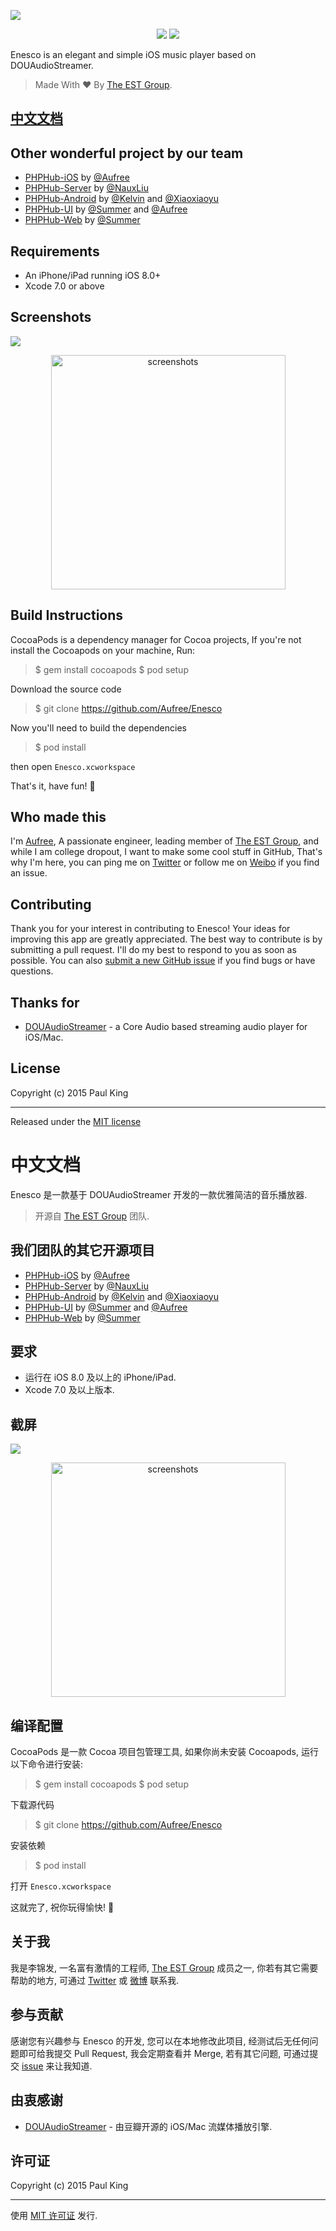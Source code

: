 ![](http://ww3.sinaimg.cn/large/76dc7f1bjw1eyk4g1x9vej21kw0pajtn.jpg)

<p align="center">
<a href="https://weibo.com/jinfali"><img src="https://img.shields.io/badge/contact-@Aufree-orange.svg?style=flat"></a>
<a href="https://github.com/Aufree/Enesco/blob/master/LICENSE"><img src="https://img.shields.io/badge/license-MIT-green.svg?style=flat"></a>
</p>

Enesco is an elegant and simple iOS music player based on DOUAudioStreamer.

> Made With :heart:  By [The EST Group](http://est-group.org/).

## [中文文档](https://github.com/Aufree/Enesco#中文文档)

## Other wonderful project by our team

* [PHPHub-iOS](https://github.com/aufree/phphub-ios) by [@Aufree](https://github.com/aufree)
* [PHPHub-Server](https://github.com/NauxLiu/phphub-server) by [@NauxLiu](https://github.com/NauxLiu)
* [PHPHub-Android](https://github.com/CycloneAxe/phphub-android) by [@Kelvin](https://github.com/CycloneAxe) and [@Xiaoxiaoyu](https://github.com/xiaoxiaoyu)
* [PHPHub-UI](https://github.com/phphub/phphub-ui) by [@Summer](https://github.com/phphub/phphub-ui) and [@Aufree](https://github.com/aufree)
* [PHPHub-Web](https://github.com/summerblue/phphub) by [@Summer](https://github.com/phphub/phphub-ui)

## Requirements

* An iPhone/iPad running iOS 8.0+
* Xcode 7.0 or above

## Screenshots

![](http://ww3.sinaimg.cn/large/76dc7f1bgw1eyjzh3e6zaj21fr16cgwq.jpg)

<p align="center">
<img src="http://ww3.sinaimg.cn/large/76dc7f1bgw1eyo197r4sig20ku1127wo.gif" alt="screenshots" title="screenshots" width="375"/>
</p>

## Build Instructions

CocoaPods is a dependency manager for Cocoa projects, If you're not install the Cocoapods on your machine, Run:

> $ gem install cocoapods
> $ pod setup

Download the source code

> $ git clone https://github.com/Aufree/Enesco

Now you'll need to build the dependencies

> $ pod install

then open `Enesco.xcworkspace`

That's it, have fun! :beers:

## Who made this

I'm [Aufree](https://github.com/aufree), A passionate engineer, leading member of [The EST Group](http://www.est-group.org), and while I am college dropout, I want to make some cool stuff in GitHub, That's why I'm here, you can ping me on [Twitter](https://twitter.com/_Paul_King_) or follow me on [Weibo](http://weibo.com/jinfali) if you find an issue.

## Contributing

Thank you for your interest in contributing to Enesco! Your ideas for improving this app are greatly appreciated. The best way to contribute is by submitting a pull request. I'll do my best to respond to you as soon as possible. You can also [submit a new GitHub issue](https://github.com/Aufree/Enesco/issues/new) if you find bugs or have questions.

## Thanks for

* [DOUAudioStreamer](https://github.com/douban/DOUAudioStreamer) - a Core Audio based streaming audio player for iOS/Mac.

## License

Copyright (c) 2015 Paul King

---------------

Released under the [MIT license](https://github.com/Aufree/Enesco/blob/master/LICENSE)

# 中文文档

Enesco 是一款基于 DOUAudioStreamer 开发的一款优雅简洁的音乐播放器.

> 开源自 [The EST Group](http://est-group.org/) 团队.

## 我们团队的其它开源项目

* [PHPHub-iOS](https://github.com/aufree/phphub-ios) by [@Aufree](https://github.com/aufree)
* [PHPHub-Server](https://github.com/NauxLiu/phphub-server) by [@NauxLiu](https://github.com/NauxLiu)
* [PHPHub-Android](https://github.com/CycloneAxe/phphub-android) by [@Kelvin](https://github.com/CycloneAxe) and [@Xiaoxiaoyu](https://github.com/xiaoxiaoyu)
* [PHPHub-UI](https://github.com/phphub/phphub-ui) by [@Summer](https://github.com/phphub/phphub-ui) and [@Aufree](https://github.com/aufree)
* [PHPHub-Web](https://github.com/summerblue/phphub) by [@Summer](https://github.com/phphub/phphub-ui)

## 要求

* 运行在 iOS 8.0 及以上的 iPhone/iPad.
* Xcode 7.0  及以上版本.

## 截屏

![](http://ww3.sinaimg.cn/large/76dc7f1bgw1eyjzh3e6zaj21fr16cgwq.jpg)

<p align="center">
<img src="http://ww3.sinaimg.cn/large/76dc7f1bgw1eyo197r4sig20ku1127wo.gif" alt="screenshots" title="screenshots" width="375"/>
</p>

## 编译配置

CocoaPods 是一款 Cocoa 项目包管理工具, 如果你尚未安装 Cocoapods, 运行以下命令进行安装:

> $ gem install cocoapods
> $ pod setup

下载源代码

> $ git clone https://github.com/Aufree/Enesco

安装依赖

> $ pod install

打开 `Enesco.xcworkspace`

这就完了, 祝你玩得愉快! :beers:

## 关于我

我是李锦发, 一名富有激情的工程师,  [The EST Group](http://www.est-group.org) 成员之一, 你若有其它需要帮助的地方, 可通过 [Twitter](https://twitter.com/_Paul_King_) 或 [微博](http://weibo.com/jinfali) 联系我.

## 参与贡献

感谢您有兴趣参与 Enesco 的开发, 您可以在本地修改此项目, 经测试后无任何问题即可给我提交 Pull Request, 我会定期查看并 Merge, 若有其它问题, 可通过提交 [issue](https://github.com/Aufree/Enesco/issues/new) 来让我知道.

## 由衷感谢

* [DOUAudioStreamer](https://github.com/douban/DOUAudioStreamer) - 由豆瓣开源的 iOS/Mac 流媒体播放引擎.

## 许可证

Copyright (c) 2015 Paul King

---------------

使用 [MIT 许可证](https://github.com/Aufree/Enesco/blob/master/LICENSE) 发行.
